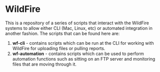# WildFire

This is a repository of a series of scripts that interact with the WildFire systems to allow either CLI (Mac, Linux, etc) or automated integration in another fashion.  The scripts that can be found here are:

1.  **wf-cli** - contains scripts which can be run at the CLI for working with WildFire for uploading files or pulling reports.
2.  **wf-automation** - contains scripts which can be used to perform automation functions such as sitting on an FTP server and monitoring files that are moving through it.
